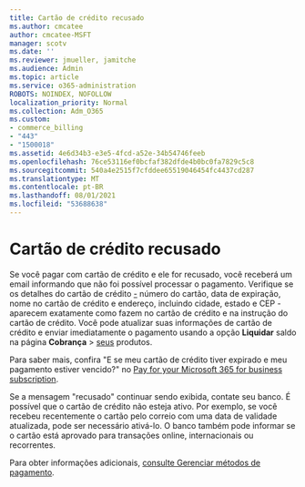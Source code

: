 ```yaml
---
title: Cartão de crédito recusado
ms.author: cmcatee
author: cmcatee-MSFT
manager: scotv
ms.date: ''
ms.reviewer: jmueller, jamitche
ms.audience: Admin
ms.topic: article
ms.service: o365-administration
ROBOTS: NOINDEX, NOFOLLOW
localization_priority: Normal
ms.collection: Adm_O365
ms.custom:
- commerce_billing
- "443"
- "1500018"
ms.assetid: 4e6d34b3-e3e5-4fcd-a52e-34b54746feeb
ms.openlocfilehash: 76ce53116ef0bcfaf382dfde4b0bc0fa7829c5c8
ms.sourcegitcommit: 540a4e2515f7cfddee65519046454fc4437cd287
ms.translationtype: MT
ms.contentlocale: pt-BR
ms.lasthandoff: 08/01/2021
ms.locfileid: "53688638"
---
```

# <a name="declined-credit-card"></a>Cartão de crédito recusado

Se você pagar com cartão de crédito e ele for recusado, você receberá um email informando que não foi possível processar o pagamento. Verifique se os detalhes do cartão de crédito [-](https://go.microsoft.com/fwlink/p/?linkid=842054) número do cartão, data de expiração, nome no cartão de crédito e endereço, incluindo cidade, estado e CEP - aparecem exatamente como fazem no cartão de crédito e na instrução do cartão de crédito. Você pode atualizar suas informações de cartão de crédito e enviar imediatamente o pagamento usando a opção **Liquidar** saldo na página **Cobrança**  >  [seus](https://go.microsoft.com/fwlink/p/?linkid=842054) produtos.

Para saber mais, confira "E se meu cartão de crédito tiver expirado e meu pagamento estiver vencido?" no [Pay for your Microsoft 365 for business subscription](/microsoft-365/commerce/billing-and-payments/pay-for-your-subscription#what-if-my-credit-card-was-declined-and-my-payment-is-past-due).
  
Se a mensagem "recusado" continuar sendo exibida, contate seu banco. É possível que o cartão de crédito não esteja ativo. Por exemplo, se você recebeu recentemente o cartão pelo correio com uma data de validade atualizada, pode ser necessário ativá-lo. O banco também pode informar se o cartão está aprovado para transações online, internacionais ou recorrentes.  
  
Para obter informações adicionais, [consulte Gerenciar métodos de pagamento](/microsoft-365/commerce/billing-and-payments/manage-payment-methods).